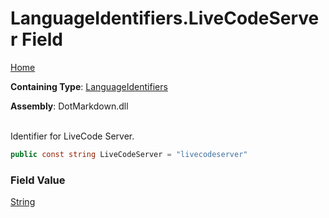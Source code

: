 # LanguageIdentifiers\.LiveCodeServer Field

[Home](../../../README.md)

**Containing Type**: [LanguageIdentifiers](../README.md)

**Assembly**: DotMarkdown\.dll

\
Identifier for LiveCode Server\.

```csharp
public const string LiveCodeServer = "livecodeserver"
```

### Field Value

[String](https://docs.microsoft.com/en-us/dotnet/api/system.string)

